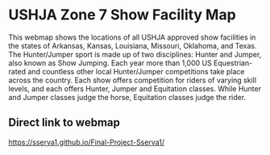 # USHJA Zone 7 Show Facility Map
This webmap shows the locations of all USHJA approved show facilities in the states of Arkansas, Kansas, Louisiana, Missouri, Oklahoma, and Texas. 
The Hunter/Jumper sport is made up of two disciplines: Hunter and Jumper, also known as Show Jumping. Each year more than 1,000 US Equestrian-rated and countless other local Hunter/Jumper competitions take place across the country. Each show offers competition for riders of varying skill levels, and each offers Hunter, Jumper and Equitation classes. While Hunter and Jumper classes judge the horse, Equitation classes judge the rider.
## Direct link to webmap
https://sserva1.github.io/Final-Project-Sserva1/
